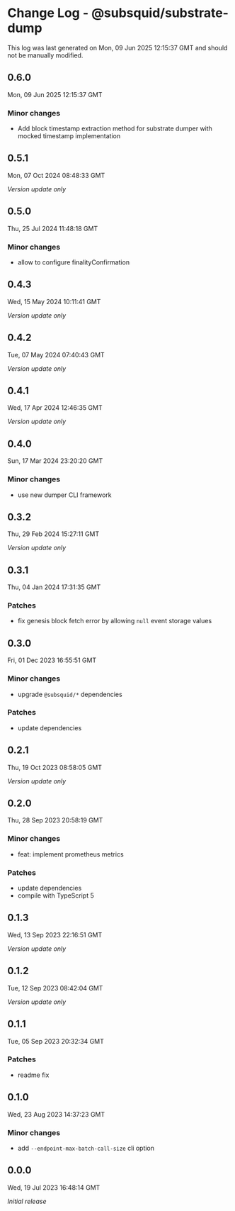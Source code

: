# Change Log - @subsquid/substrate-dump

This log was last generated on Mon, 09 Jun 2025 12:15:37 GMT and should not be manually modified.

## 0.6.0
Mon, 09 Jun 2025 12:15:37 GMT

### Minor changes

- Add block timestamp extraction method for substrate dumper with mocked timestamp implementation

## 0.5.1
Mon, 07 Oct 2024 08:48:33 GMT

_Version update only_

## 0.5.0
Thu, 25 Jul 2024 11:48:18 GMT

### Minor changes

- allow to configure finalityConfirmation

## 0.4.3
Wed, 15 May 2024 10:11:41 GMT

_Version update only_

## 0.4.2
Tue, 07 May 2024 07:40:43 GMT

_Version update only_

## 0.4.1
Wed, 17 Apr 2024 12:46:35 GMT

_Version update only_

## 0.4.0
Sun, 17 Mar 2024 23:20:20 GMT

### Minor changes

- use new dumper CLI framework

## 0.3.2
Thu, 29 Feb 2024 15:27:11 GMT

_Version update only_

## 0.3.1
Thu, 04 Jan 2024 17:31:35 GMT

### Patches

- fix genesis block fetch error by allowing `null` event storage values

## 0.3.0
Fri, 01 Dec 2023 16:55:51 GMT

### Minor changes

- upgrade `@subsquid/*` dependencies

### Patches

- update dependencies

## 0.2.1
Thu, 19 Oct 2023 08:58:05 GMT

_Version update only_

## 0.2.0
Thu, 28 Sep 2023 20:58:19 GMT

### Minor changes

- feat: implement prometheus metrics

### Patches

- update dependencies
- compile with TypeScript 5

## 0.1.3
Wed, 13 Sep 2023 22:16:51 GMT

_Version update only_

## 0.1.2
Tue, 12 Sep 2023 08:42:04 GMT

_Version update only_

## 0.1.1
Tue, 05 Sep 2023 20:32:34 GMT

### Patches

- readme fix

## 0.1.0
Wed, 23 Aug 2023 14:37:23 GMT

### Minor changes

- add `--endpoint-max-batch-call-size` cli option

## 0.0.0
Wed, 19 Jul 2023 16:48:14 GMT

_Initial release_

